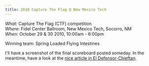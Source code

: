 ```yaml
---
title: 2010 Capture The Flag @ New Mexico Tech
---
```


*What:* Capture The Flag (CTF) competition  
*Where:* Fidel Center Ballroom, New Mexico Tech, Socorro, NM  
*When:* October 29 & 30 2010, 10:00am - 6:00pm

Winning team: Spring Loaded Flying Intestines

I'll have a screenshot of the final scoreboard posted someday.  In the
meantime, have a look at the [nice article in El
Defensor-Chieftan](http://www.dchieftain.com/2010/11/06/hackers-pwn-techs-fidel-center-for-two-days).

